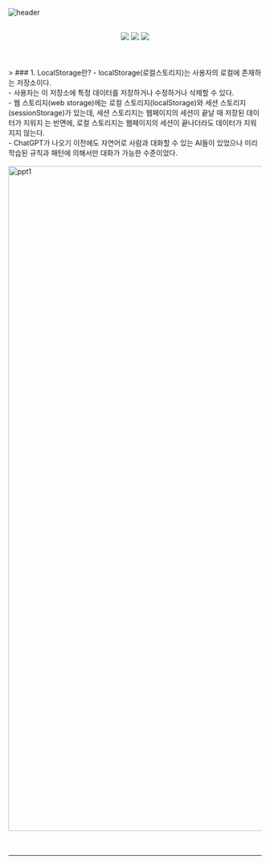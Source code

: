 ![header](https://capsule-render.vercel.app/api?type=waving&color=timeGradient&text=LocalStorage를%20이용하여%20웹페이지%20구현&animation=twinkling&fontSize=23&fontAlignY=40&fontAlign=70&height=250&width=1325&align=right)
<br>
<br>
<div align="center">
  <img src="https://img.shields.io/badge/Java-007396?style=flat&logo=java&logoColor=white" />
  <img src="https://img.shields.io/badge/HTML5-E34F26?style=flat&logo=HTML5&logoColor=white" />
  <img src="https://img.shields.io/badge/CSS3-1572B6?style=flat&logo=CSS3&logoColor=white" />
</div>
<br>
<br>
<br>
    > ### 1. LocalStorage란?
  - localStorage(로컬스토리지)는 사용자의 로컬에 존재하는 저장소이다.<br>
  - 사용자는 이 저장소에 특정 데이터를 저장하거나 수정하거나 삭제할 수 있다.<br>
  - 웹 스토리지(web storage)에는 로컬 스토리지(localStorage)와 세션 스토리지(sessionStorage)가 있는데, 세션 스토리지는 웹페이지의 세션이 끝날 때 저장된 데이터가 지워지     는 반면에, 로컬 스토리지는 웹페이지의 세션이 끝나더라도 데이터가 지워지지 않는다.<br>
  - ChatGPT가 나오기 이전에도 자연어로 사람과 대화할 수 있는 AI들이 있었으나 미리 학습된 규칙과 패턴에 의해서만 대화가 가능한 수준이었다.<br>
<br>
 <img width="1325" alt="ppt1" src="https://github.com/whiteDwarff/ChatGPT_App/assets/115057117/061e600c-2216-4247-ae13-55447b3e9c85">
<br><br><br>
<hr>
<br><br>

